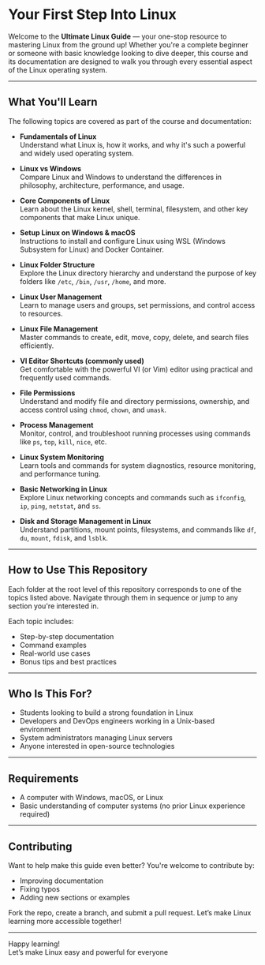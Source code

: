 # Your First Step Into Linux

Welcome to the **Ultimate Linux Guide** — your one-stop resource to mastering Linux from the ground up! Whether you're a complete beginner or someone with basic knowledge looking to dive deeper, this course and its documentation are designed to walk you through every essential aspect of the Linux operating system.

---

## What You'll Learn

The following topics are covered as part of the course and documentation:

- **Fundamentals of Linux**  
  Understand what Linux is, how it works, and why it's such a powerful and widely used operating system.

- **Linux vs Windows**  
  Compare Linux and Windows to understand the differences in philosophy, architecture, performance, and usage.

- **Core Components of Linux**  
  Learn about the Linux kernel, shell, terminal, filesystem, and other key components that make Linux unique.

- **Setup Linux on Windows & macOS**  
  Instructions to install and configure Linux using WSL (Windows Subsystem for Linux) and Docker Container.

- **Linux Folder Structure**  
  Explore the Linux directory hierarchy and understand the purpose of key folders like `/etc`, `/bin`, `/usr`, `/home`, and more.

- **Linux User Management**  
  Learn to manage users and groups, set permissions, and control access to resources.

- **Linux File Management**  
  Master commands to create, edit, move, copy, delete, and search files efficiently.

- **VI Editor Shortcuts (commonly used)**  
  Get comfortable with the powerful VI (or Vim) editor using practical and frequently used commands.

- **File Permissions**  
  Understand and modify file and directory permissions, ownership, and access control using `chmod`, `chown`, and `umask`.

- **Process Management**  
  Monitor, control, and troubleshoot running processes using commands like `ps`, `top`, `kill`, `nice`, etc.

- **Linux System Monitoring**  
  Learn tools and commands for system diagnostics, resource monitoring, and performance tuning.

- **Basic Networking in Linux**  
  Explore Linux networking concepts and commands such as `ifconfig`, `ip`, `ping`, `netstat`, and `ss`.

- **Disk and Storage Management in Linux**  
  Understand partitions, mount points, filesystems, and commands like `df`, `du`, `mount`, `fdisk`, and `lsblk`.

---

## How to Use This Repository

Each folder at the root level of this repository corresponds to one of the topics listed above. Navigate through them in sequence or jump to any section you're interested in.


Each topic includes:
- Step-by-step documentation  
- Command examples  
- Real-world use cases  
- Bonus tips and best practices

---

## Who Is This For?

- Students looking to build a strong foundation in Linux  
- Developers and DevOps engineers working in a Unix-based environment  
- System administrators managing Linux servers  
- Anyone interested in open-source technologies  

---

## Requirements

- A computer with Windows, macOS, or Linux  
- Basic understanding of computer systems (no prior Linux experience required)

---

## Contributing

Want to help make this guide even better? You're welcome to contribute by:

- Improving documentation
- Fixing typos
- Adding new sections or examples

Fork the repo, create a branch, and submit a pull request. Let’s make Linux learning more accessible together!

---

Happy learning!  
Let’s make Linux easy and powerful for everyone

